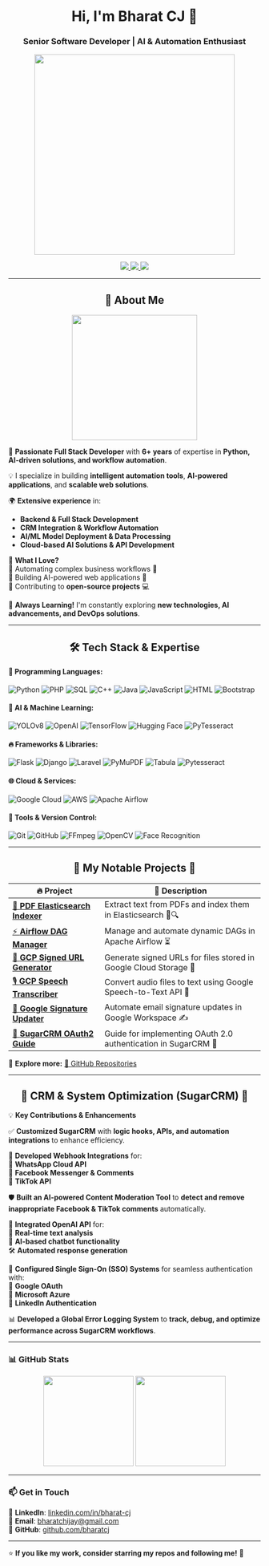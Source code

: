 <h1 align="center">Hi, I'm Bharat CJ 👋</h1>
<h3 align="center">Senior Software Developer | AI & Automation Enthusiast</h3>

<p align="center">
  <img src="https://media.giphy.com/media/QTfX9Ejfra3ZmNxh6B/giphy.gif" width="400"/>
</p>

<p align="center">
  <a href="https://www.linkedin.com/in/bharat-cj/">
    <img src="https://img.shields.io/badge/LinkedIn-0077B5?style=for-the-badge&logo=linkedin&logoColor=white" />
  </a>
  <a href="mailto:bharatchijay@gmail.com">
    <img src="https://img.shields.io/badge/Email-D14836?style=for-the-badge&logo=gmail&logoColor=white" />
  </a>
  <a href="https://github.com/bharatcj">
    <img src="https://img.shields.io/github/followers/bharatcj?label=Follow&style=social" />
  </a>
</p>

---

<h2 align="center">🚀 About Me</h2>

<p align="center">
  <img src="https://media.giphy.com/media/j0HjChGV0J44KrrlGv/giphy.gif" width="250">
</p>

🎯 **Passionate Full Stack Developer** with **6+ years** of expertise in **Python, AI-driven solutions, and workflow automation**.  

💡 I specialize in building **intelligent automation tools**, **AI-powered applications**, and **scalable web solutions**.  

🌍 **Extensive experience** in:
- **Backend & Full Stack Development**  
- **CRM Integration & Workflow Automation**  
- **AI/ML Model Deployment & Data Processing**  
- **Cloud-based AI Solutions & API Development**  

📌 **What I Love?**  
🔹 Automating complex business workflows 🚀  
🔹 Building AI-powered web applications 🤖  
🔹 Contributing to **open-source projects** 💻  

📖 **Always Learning!** I'm constantly exploring **new technologies, AI advancements, and DevOps solutions**.  

---

<h2 align="center">🛠 Tech Stack & Expertise</h2>

#### 🚀 Programming Languages:
![Python](https://img.shields.io/badge/Python-3776AB?style=for-the-badge&logo=python&logoColor=white)
![PHP](https://img.shields.io/badge/PHP-777BB4?style=for-the-badge&logo=php&logoColor=white)
![SQL](https://img.shields.io/badge/SQL-4479A1?style=for-the-badge&logo=MySQL&logoColor=white)
![C++](https://img.shields.io/badge/C++-00599C?style=for-the-badge&logo=c%2B%2B&logoColor=white)
![Java](https://img.shields.io/badge/Java-ED8B00?style=for-the-badge&logo=java&logoColor=white)
![JavaScript](https://img.shields.io/badge/JavaScript-F7DF1E?style=for-the-badge&logo=javascript&logoColor=black)
![HTML](https://img.shields.io/badge/HTML5-E34F26?style=for-the-badge&logo=html5&logoColor=white)
![Bootstrap](https://img.shields.io/badge/Bootstrap-563D7C?style=for-the-badge&logo=bootstrap&logoColor=white)

#### 🧠 AI & Machine Learning:
![YOLOv8](https://img.shields.io/badge/YOLOv8-FF0000?style=for-the-badge&logo=yolo&logoColor=white)
![OpenAI](https://img.shields.io/badge/OpenAI-412991?style=for-the-badge&logo=openai&logoColor=white)
![TensorFlow](https://img.shields.io/badge/TensorFlow-FF6F00?style=for-the-badge&logo=tensorflow&logoColor=white)
![Hugging Face](https://img.shields.io/badge/Hugging%20Face-FFCC00?style=for-the-badge&logo=huggingface&logoColor=white)
![PyTesseract](https://img.shields.io/badge/PyTesseract-282C34?style=for-the-badge&logo=tesseract&logoColor=white)

#### 🔥 Frameworks & Libraries:
![Flask](https://img.shields.io/badge/Flask-000000?style=for-the-badge&logo=flask&logoColor=white)
![Django](https://img.shields.io/badge/Django-092E20?style=for-the-badge&logo=django&logoColor=white)
![Laravel](https://img.shields.io/badge/Laravel-FF2D20?style=for-the-badge&logo=laravel&logoColor=white)
![PyMuPDF](https://img.shields.io/badge/PyMuPDF-FFD700?style=for-the-badge)
![Tabula](https://img.shields.io/badge/Tabula-FF5733?style=for-the-badge)
![Pytesseract](https://img.shields.io/badge/Pytesseract-000000?style=for-the-badge)

#### 🌐 Cloud & Services:
![Google Cloud](https://img.shields.io/badge/Google%20Cloud-4285F4?style=for-the-badge&logo=googlecloud&logoColor=white)
![AWS](https://img.shields.io/badge/AWS-232F3E?style=for-the-badge&logo=amazonaws&logoColor=white)
![Apache Airflow](https://img.shields.io/badge/Apache%20Airflow-017CEE?style=for-the-badge&logo=apacheairflow&logoColor=white)

#### 🔧 Tools & Version Control:
![Git](https://img.shields.io/badge/Git-F05032?style=for-the-badge&logo=git&logoColor=white)
![GitHub](https://img.shields.io/badge/GitHub-181717?style=for-the-badge&logo=github&logoColor=white)
![FFmpeg](https://img.shields.io/badge/FFmpeg-007808?style=for-the-badge)
![OpenCV](https://img.shields.io/badge/OpenCV-5C3EE8?style=for-the-badge&logo=opencv&logoColor=white)
![Face Recognition](https://img.shields.io/badge/Face%20Recognition-007808?style=for-the-badge)

---

<h2 align="center">📂 My Notable Projects 🚀</h2>

| 🔥 **Project** | 🚀 **Description** |
|--------------|----------------|
| [📜 **PDF Elasticsearch Indexer**](https://github.com/bharatcj/pdf-elasticsearch-indexer) | Extract text from PDFs and index them in Elasticsearch 📄🔍 |
| [⚡ **Airflow DAG Manager**](https://github.com/bharatcj/airflow-dag-manager) | Manage and automate dynamic DAGs in Apache Airflow ⏳ |
| [🔑 **GCP Signed URL Generator**](https://github.com/bharatcj/gcp-signed-url-generator) | Generate signed URLs for files stored in Google Cloud Storage 🔗 |
| [🎙️ **GCP Speech Transcriber**](https://github.com/bharatcj/gcp-speech-transcriber) | Convert audio files to text using Google Speech-to-Text API 🎤 |
| [📧 **Google Signature Updater**](https://github.com/bharatcj/google-signature-updater) | Automate email signature updates in Google Workspace ✍️ |
| [🔐 **SugarCRM OAuth2 Guide**](https://github.com/bharatcj/sugarcrm-oauth2-authentication-guide) | Guide for implementing OAuth 2.0 authentication in SugarCRM 🔑 |

🔎 **Explore more:** [🔗 GitHub Repositories](https://github.com/bharatcj?tab=repositories)   

---

<h2 align="center">🚀 CRM & System Optimization (SugarCRM) 🚀</h2>

💡 **Key Contributions & Enhancements**  

✅ **Customized SugarCRM** with **logic hooks, APIs, and automation integrations** to enhance efficiency.  

🔗 **Developed Webhook Integrations** for:  
   📲 **WhatsApp Cloud API**  
   💬 **Facebook Messenger & Comments**  
   🎵 **TikTok API**  

🛡 **Built an AI-powered Content Moderation Tool** to **detect and remove inappropriate Facebook & TikTok comments** automatically.  

🤖 **Integrated OpenAI API** for:  
   📝 **Real-time text analysis**  
   💬 **AI-based chatbot functionality**  
   🛠 **Automated response generation**  

🔐 **Configured Single Sign-On (SSO) Systems** for seamless authentication with:  
   🔹 **Google OAuth**  
   🔹 **Microsoft Azure**  
   🔹 **LinkedIn Authentication**  

📊 **Developed a Global Error Logging System** to **track, debug, and optimize performance across SugarCRM workflows**.  

---

### 📊 **GitHub Stats**
<p align="center">
  <img src="https://github-readme-stats.vercel.app/api?username=bharatcj&show_icons=true&theme=radical" height="180" />
  <img src="https://streak-stats.demolab.com?user=bharatcj&theme=radical" height="180" />
</p>

---

### 📫 **Get in Touch**
💼 **LinkedIn**: [linkedin.com/in/bharat-cj](https://www.linkedin.com/in/bharat-cj/)  
📧 **Email**: [bharatchijay@gmail.com](mailto:bharatchijay@gmail.com)  
🚀 **GitHub**: [github.com/bharatcj](https://github.com/bharatcj)  

---

⭐ **If you like my work, consider starring my repos and following me!** 🌟
